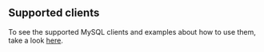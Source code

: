 ## Supported clients

To see the supported MySQL clients and examples about how to use them, take a look [here](https://github.com/src-d/go-mysql-server/blob/8cb8028a413e4edf66c4b57bc3eb570950d7bcfb/SUPPORTED_CLIENTS.md).
